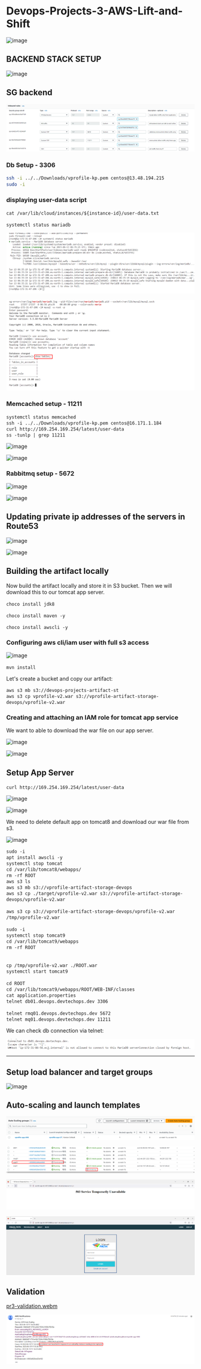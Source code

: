 # Devops-Projects-3-AWS-Lift-and-Shift




![image](https://user-images.githubusercontent.com/96833570/211544752-3a0a22db-c310-42ec-8e87-a627181fdc04.png)




## BACKEND STACK SETUP


![image](https://user-images.githubusercontent.com/96833570/211214592-65776762-545c-47de-a8b9-b8a505beacc1.png)


## SG backend

![](20230613092855.png)


### Db Setup - 3306

```sh
ssh -i ../../Downloads/vprofile-kp.pem centos@13.48.194.215
sudo -i
```
### displaying user-data script

`cat /var/lib/cloud/instances/${instance-id}/user-data.txt`


`systemctl status mariadb`

![](20230613095535.png)

![](20230613095740.png)

### Memcached setup - 11211


```
systemctl status memcached
ssh -i ../../Downloads/vprofile-kp.pem centos@16.171.1.184
curl http://169.254.169.254/latest/user-data
ss -tunlp | grep 11211
```

![image](https://user-images.githubusercontent.com/96833570/211188094-a2d20862-bccd-4cbc-8474-a24102662e10.png)

![image](https://user-images.githubusercontent.com/96833570/211188244-843bc717-798e-47ce-880f-7bf39abe696a.png)

### Rabbitmq setup - 5672

![image](https://user-images.githubusercontent.com/96833570/211188312-82b811fa-29fe-4193-a2f4-32901962249c.png)

![image](https://user-images.githubusercontent.com/96833570/211188323-322c5571-5bce-4db1-9614-c320e61c2c06.png)


## Updating private ip addresses of the servers in Route53

![image](https://user-images.githubusercontent.com/96833570/211204890-a88a7525-db8c-4316-b738-2015a42642d8.png)


![image](https://user-images.githubusercontent.com/96833570/211213304-22002b86-19b1-4465-a076-13f6f167ade8.png)


## Building the artifact locally

Now build the artifact locally and store it in S3 bucket. Then we will download this to our tomcat app server.


`choco install jdk8`

`choco install maven -y`

`choco install awscli -y`

### Configuring aws cli/iam user with full s3 access


![image](https://user-images.githubusercontent.com/96833570/211206531-684484ef-914e-4329-b903-4f8683c4a961.png)


`mvn install`


Let's create a bucket and copy our artifact:

```
aws s3 mb s3://devops-projects-artifact-st
aws s3 cp vprofile-v2.war s3://vprofile-artifact-storage-devops/vprofile-v2.war

```

### Creating and attaching an IAM role for tomcat app service

We want to able to download the war file on our app server. 


![image](https://user-images.githubusercontent.com/96833570/211214669-bb1022bf-2d21-4192-8180-2a06ad478a76.png)

![image](https://user-images.githubusercontent.com/96833570/211214687-53e13359-36a6-4bea-9d74-ee668b3677e3.png)

## Setup App Server

`curl http://169.254.169.254/latest/user-data`

![image](https://user-images.githubusercontent.com/96833570/211541247-ac0a48b5-c85a-4aa1-a338-386fa545425b.png)

![image](https://user-images.githubusercontent.com/96833570/211541319-f8ab2e42-12b6-492f-a9d0-fd88fe369a3e.png)


We need to delete default app on tomcat8 and download our war file from s3.

![image](https://user-images.githubusercontent.com/96833570/211214822-adc3793b-1bf5-439c-a95a-a0e7981ef7e8.png)

```
sudo -i
apt install awscli -y
systemctl stop tomcat
cd /var/lib/tomcat8/webapps/
rm -rf ROOT
aws s3 ls
aws s3 mb s3://vprofile-artifact-storage-devops
aws s3 cp ./target/vprofile-v2.war s3://vprofile-artifact-storage-devops/vprofile-v2.war

aws s3 cp s3://vprofile-artifact-storage-devops/vprofile-v2.war /tmp/vprofile-v2.war

sudo -i
systemctl stop tomcat9
cd /var/lib/tomcat9/webapps
rm -rf ROOT


cp /tmp/vprofile-v2.war ./ROOT.war
systemctl start tomcat9

cd ROOT
cd /var/lib/tomcat9/webapps/ROOT/WEB-INF/classes
cat application.properties
telnet db01.devops.devtechops.dev 3306

telnet rmq01.devops.devtechops.dev 5672
telnet mq01.devops.devtechops.dev 11211

```

We can check db connection via telnet:



![](20230613170115.png)


<hr>

## Setup load balancer and target groups

![image](https://user-images.githubusercontent.com/96833570/211546007-e20a6c56-4d28-4644-86ca-cf83908e3acd.png)


## Auto-scaling and launch templates

![](20230613200117.png)

![](20230613203456.png)

![](20230613203750.png)

![](20230613204947.png)


## Validation


[pr3-validation.webm](https://github.com/colossus06/20-realtime-devops-projects/assets/96833570/00ec5bdf-4704-483e-925d-21823b535829)





![](20230613205644.png)